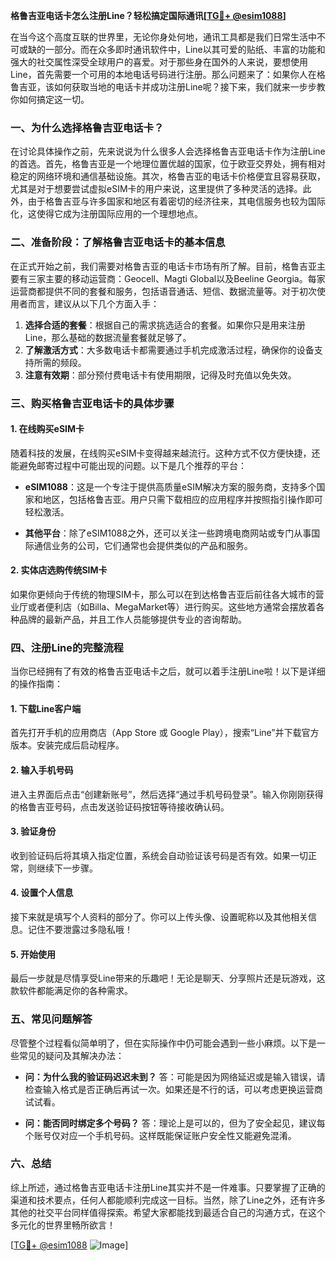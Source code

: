 **格鲁吉亚电话卡怎么注册Line？轻松搞定国际通讯[[TG💪+ @esim1088](https://t.me/s/esim1088)]**

在当今这个高度互联的世界里，无论你身处何地，通讯工具都是我们日常生活中不可或缺的一部分。而在众多即时通讯软件中，Line以其可爱的贴纸、丰富的功能和强大的社交属性深受全球用户的喜爱。对于那些身在国外的人来说，要想使用Line，首先需要一个可用的本地电话号码进行注册。那么问题来了：如果你人在格鲁吉亚，该如何获取当地的电话卡并成功注册Line呢？接下来，我们就来一步步教你如何搞定这一切。

### 一、为什么选择格鲁吉亚电话卡？

在讨论具体操作之前，先来说说为什么很多人会选择格鲁吉亚电话卡作为注册Line的首选。首先，格鲁吉亚是一个地理位置优越的国家，位于欧亚交界处，拥有相对稳定的网络环境和通信基础设施。其次，格鲁吉亚的电话卡价格便宜且容易获取，尤其是对于想要尝试虚拟eSIM卡的用户来说，这里提供了多种灵活的选择。此外，由于格鲁吉亚与许多国家和地区有着密切的经济往来，其电信服务也较为国际化，这使得它成为注册国际应用的一个理想地点。

### 二、准备阶段：了解格鲁吉亚电话卡的基本信息

在正式开始之前，我们需要对格鲁吉亚的电话卡市场有所了解。目前，格鲁吉亚主要有三家主要的移动运营商：Geocell、Magti Global以及Beeline Georgia。每家运营商都提供不同的套餐和服务，包括语音通话、短信、数据流量等。对于初次使用者而言，建议从以下几个方面入手：

1. **选择合适的套餐**：根据自己的需求挑选适合的套餐。如果你只是用来注册Line，那么基础的数据流量套餐就足够了。
2. **了解激活方式**：大多数电话卡都需要通过手机完成激活过程，确保你的设备支持所需的频段。
3. **注意有效期**：部分预付费电话卡有使用期限，记得及时充值以免失效。

### 三、购买格鲁吉亚电话卡的具体步骤

#### 1. 在线购买eSIM卡

随着科技的发展，在线购买eSIM卡变得越来越流行。这种方式不仅方便快捷，还能避免邮寄过程中可能出现的问题。以下是几个推荐的平台：

- **eSIM1088**：这是一个专注于提供高质量eSIM解决方案的服务商，支持多个国家和地区，包括格鲁吉亚。用户只需下载相应的应用程序并按照指引操作即可轻松激活。
  
- **其他平台**：除了eSIM1088之外，还可以关注一些跨境电商网站或专门从事国际通信业务的公司，它们通常也会提供类似的产品和服务。

#### 2. 实体店选购传统SIM卡

如果你更倾向于传统的物理SIM卡，那么可以在到达格鲁吉亚后前往各大城市的营业厅或者便利店（如Billa、MegaMarket等）进行购买。这些地方通常会摆放着各种品牌的最新产品，并且工作人员能够提供专业的咨询帮助。

### 四、注册Line的完整流程

当你已经拥有了有效的格鲁吉亚电话卡之后，就可以着手注册Line啦！以下是详细的操作指南：

#### 1. 下载Line客户端

首先打开手机的应用商店（App Store 或 Google Play），搜索“Line”并下载官方版本。安装完成后启动程序。

#### 2. 输入手机号码

进入主界面后点击“创建新账号”，然后选择“通过手机号码登录”。输入你刚刚获得的格鲁吉亚号码，点击发送验证码按钮等待接收确认码。

#### 3. 验证身份

收到验证码后将其填入指定位置，系统会自动验证该号码是否有效。如果一切正常，则继续下一步骤。

#### 4. 设置个人信息

接下来就是填写个人资料的部分了。你可以上传头像、设置昵称以及其他相关信息。记住不要泄露过多隐私哦！

#### 5. 开始使用

最后一步就是尽情享受Line带来的乐趣吧！无论是聊天、分享照片还是玩游戏，这款软件都能满足你的各种需求。

### 五、常见问题解答

尽管整个过程看似简单明了，但在实际操作中仍可能会遇到一些小麻烦。以下是一些常见的疑问及其解决办法：

- **问：为什么我的验证码迟迟未到？**
  答：可能是因为网络延迟或是输入错误，请检查输入格式是否正确后再试一次。如果还是不行的话，可以考虑更换运营商试试看。

- **问：能否同时绑定多个号码？**
  答：理论上是可以的，但为了安全起见，建议每个账号仅对应一个手机号码。这样既能保证账户安全性又能避免混淆。

### 六、总结

综上所述，通过格鲁吉亚电话卡注册Line其实并不是一件难事。只要掌握了正确的渠道和技术要点，任何人都能顺利完成这一目标。当然，除了Line之外，还有许多其他的社交平台同样值得探索。希望大家都能找到最适合自己的沟通方式，在这个多元化的世界里畅所欲言！

[[TG💪+ @esim1088](https://t.me/s/esim1088) ![Image](https://i.postimg.cc/4NQfJmqS/Snipaste-2025-05-13-00-14-12.png)]